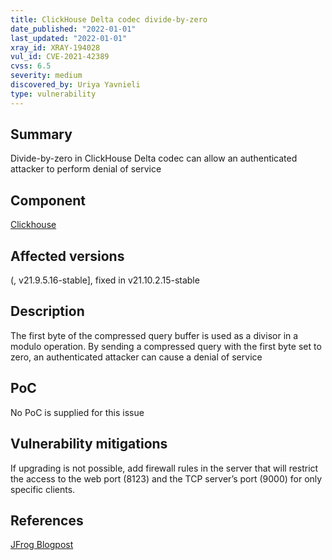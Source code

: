 ```yaml
---
title: ClickHouse Delta codec divide-by-zero
date_published: "2022-01-01"
last_updated: "2022-01-01"
xray_id: XRAY-194028
vul_id: CVE-2021-42389
cvss: 6.5
severity: medium
discovered_by: Uriya Yavnieli
type: vulnerability
---
```

## Summary
Divide-by-zero in ClickHouse Delta codec can allow an authenticated attacker to perform denial of service

## Component

[Clickhouse](https://clickhouse.com/)

## Affected versions

(, v21.9.5.16-stable], fixed in v21.10.2.15-stable

## Description

The first byte of the compressed query buffer is used as a divisor in a modulo operation. By sending a compressed query with the first byte set to zero, an authenticated attacker can cause a denial of service

## PoC

No PoC is supplied for this issue

## Vulnerability mitigations

If upgrading is not possible, add firewall rules in the server that will restrict the access to the web port (8123) and the TCP server’s port (9000) for only specific clients.

## References

[JFrog Blogpost](TBA)
